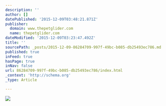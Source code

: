 ```yaml
---
description: ''
author: []
datePublished: '2015-12-09T03:48:21.871Z'
publisher:
  domain: www.thepetglider.com
  name: thepetglider.com
dateModified: '2015-12-09T03:23:47.492Z'
title: ''
sourcePath: _posts/2015-12-09-86284709-997f-49bc-b085-db25493ec786.md
published: true
inFeed: true
hasPage: true
inNav: false
url: 86284709-997f-49bc-b085-db25493ec786/index.html
_context: 'http://schema.org'
_type: Article

---
```

![](http://www.thepetglider.com/media/com_hikashop/upload/gibbons1_1770774271.jpg)